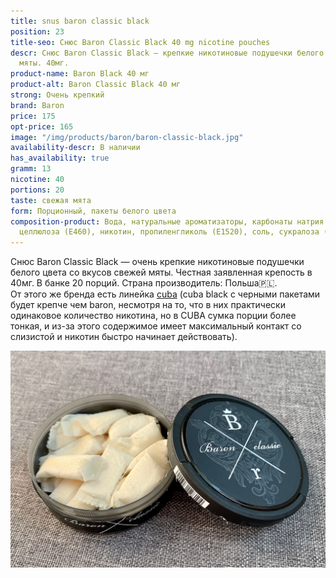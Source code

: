 ```yaml
---
title: snus baron classic black
position: 23
title-seo: Снюс Baron Classic Black 40 mg nicotine pouches
descr: Снюс Baron Classic Black – крепкие никотиновые подушечки белого цвета со свежей
  мяты. 40мг.
product-name: Baron Black 40 мг
product-alt: Baron Classic Black 40 мг
strong: Очень крепкий
brand: Baron
price: 175
opt-price: 165
image: "/img/products/baron/baron-classic-black.jpg"
availability-descr: В наличии
has_availability: true
gramm: 13
nicotine: 40
portions: 20
taste: свежая мята
form: Порционный, пакеты белого цвета
composition-product: Вода, натуральные ароматизаторы, карбонаты натрия (E500), микрокристаллическая
  целлюлоза (E460), никотин, пропиленгликоль (E1520), соль, сукралоза (E955)
---
```


Снюс Baron Classic Black — очень крепкие никотиновые подушечки белого цвета со вкусов свежей мяты. Честная заявленная крепость в 40мг. В банке 20 порций. Страна производитель: Польша🇵🇱.<br>
От этого же бренда есть линейка <a href="/snus-cuba">cuba</a> (cuba black c черными пакетами будет крепче чем baron, несмотря на то, что в них практически одинаковое количество никотина, но в CUBA сумка порции более тонкая, и из-за этого содержимое имеет максимальный контакт со слизистой и никотин быстро начинает действовать).
<div class="mb-3">
<img class="img-fluid" src="/img/products/baron/baron-classic-open.jpg" alt="nicotine pouches baron classic black 40 mg open">
</div>